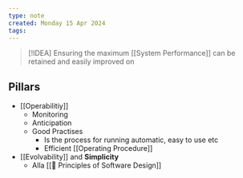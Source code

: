 ```yaml
---
type: note
created: Monday 15 Apr 2024
tags: 
---
```

> [!IDEA]
> Ensuring the maximum [[System Performance]] can be retained and easily improved on

## Pillars
- [[Operabilitiy]]
	- Monitoring
	- Anticipation
	- Good Practises
		- Is the process for running automatic, easy to use etc
		- Efficient [[Operating Procedure]]
- [[Evolvability]] and **Simplicity**
	- Alla [[🌸 Principles of Software Design]]